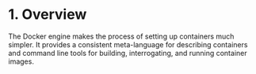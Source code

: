 # 1. Overview

The Docker engine makes the process of setting up containers much simpler. It provides a consistent meta-language for describing containers and command line tools for building, interrogating, and running container images.